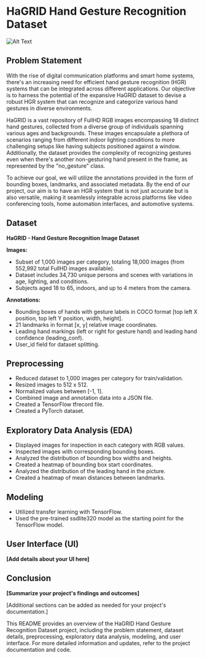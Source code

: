 # HaGRID Hand Gesture Recognition Dataset
![Alt Text](https://github.com/hukenovs/hagrid/blob/master/images/hagrid.jpg?raw=true)

## Problem Statement

With the rise of digital communication platforms and smart home systems, there's an increasing need for efficient hand gesture recognition (HGR) systems that can be integrated across different applications. Our objective is to harness the potential of the expansive HaGRID dataset to devise a robust HGR system that can recognize and categorize various hand gestures in diverse environments.

HaGRID is a vast repository of FullHD RGB images encompassing 18 distinct hand gestures, collected from a diverse group of individuals spanning various ages and backgrounds. These images encapsulate a plethora of scenarios ranging from different indoor lighting conditions to more challenging setups like having subjects positioned against a window. Additionally, the dataset provides the complexity of recognizing gestures even when there's another non-gesturing hand present in the frame, as represented by the "no_gesture" class.

To achieve our goal, we will utilize the annotations provided in the form of bounding boxes, landmarks, and associated metadata. By the end of our project, our aim is to have an HGR system that is not just accurate but is also versatile, making it seamlessly integrable across platforms like video conferencing tools, home automation interfaces, and automotive systems.

## Dataset

**HaGRID - Hand Gesture Recognition Image Dataset**

**Images:**
- Subset of 1,000 images per category, totaling 18,000 images (from 552,992 total FullHD images available).
- Dataset includes 34,730 unique persons and scenes with variations in age, lighting, and conditions.
- Subjects aged 18 to 65, indoors, and up to 4 meters from the camera.

**Annotations:**
- Bounding boxes of hands with gesture labels in COCO format [top left X position, top left Y position, width, height].
- 21 landmarks in format [x, y] relative image coordinates.
- Leading hand markings (left or right for gesture hand) and leading hand confidence (leading_conf).
- User_id field for dataset splitting.

## Preprocessing

- Reduced dataset to 1,000 images per category for train/validation.
- Resized images to 512 x 512.
- Normalized values between [-1, 1].
- Combined image and annotation data into a JSON file.
- Created a TensorFlow tfrecord file.
- Created a PyTorch dataset.

## Exploratory Data Analysis (EDA)

- Displayed images for inspection in each category with RGB values.
- Inspected images with corresponding bounding boxes.
- Analyzed the distribution of bounding box widths and heights.
- Created a heatmap of bounding box start coordinates.
- Analyzed the distribution of the leading hand in the picture.
- Created a heatmap of mean distances between landmarks.

## Modeling

- Utilized transfer learning with TensorFlow.
- Used the pre-trained ssdlite320 model as the starting point for the TensorFlow model.

## User Interface (UI)

**[Add details about your UI here]**

## Conclusion

**[Summarize your project's findings and outcomes]**

[Additional sections can be added as needed for your project's documentation.]

This README provides an overview of the HaGRID Hand Gesture Recognition Dataset project, including the problem statement, dataset details, preprocessing, exploratory data analysis, modeling, and user interface. For more detailed information and updates, refer to the project documentation and code.
